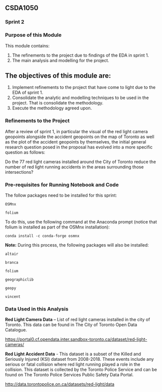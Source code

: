 ## CSDA1050

### Sprint 2

### Purpose of this Module

This module contains:
1.	The refinements to the project due to findings of the EDA in sprint 1.
2.	The main analysis and modelling for the project.

## The objectives of this module are:

1. Implement refinements to the project that have come to light due to the EDA of sprint 1.
2. Consolidate the analytic and modelling techniques to be used in the project. That is consolidate the methodology.
3. Execute the methodology agreed upon.

### Refinements to the Project

After a review of sprint 1, in particular the visual of the red light camera geopoints alongside the accident geopoints on the map of Toronto as well as the plot of the accident geopoints by themselves, the initial general research question posed in the proposal has evolved into a more specific question as follows:

Do the 77 red light cameras installed around the City of Toronto reduce the number of red light running accidents in the areas surrounding those intersections?



### Pre-requisites for Running Notebook and Code

The follow packages need to be installed for this sprint:

    OSMnx

    folium

To do this, use the following command at the Anaconda prompt (notice that folium is installed as part of the OSMnx installation):

    conda install -c conda-forge osmnx
    
**Note:** During this process, the following packages will also be installed:

    altair
    
    branca
    
    folium
    
    geographiclib
    
    geopy
    
    vincent

### Data Used in this Analysis

**Red Light Camera Data** – List of red light cameras installed in the city of Toronto. This data can be found in The City of Toronto Open Data Catalogue. 

https://portal0.cf.opendata.inter.sandbox-toronto.ca/dataset/red-light-cameras/

**Red Light Accident Data** - This dataset is a subset of the Killed and Seriously Injured (KSI) dataset from 2008-2018. These events include any serious or fatal collision where red light running played a role in the collision. This dataset is collected by the Toronto Police Service and can be found on The Toronto Police Services Public Safety Data Portal.

http://data.torontopolice.on.ca/datasets/red-light/data



